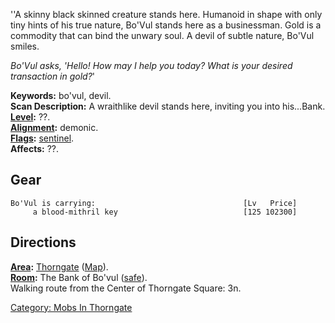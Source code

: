 ''A skinny black skinned creature stands here. Humanoid in shape with
only tiny hints of his true nature, Bo'Vul stands here as a businessman.
Gold is a commodity that can bind the unwary soul. A devil of subtle
nature, Bo'Vul smiles.

*Bo'Vul asks, 'Hello! How may I help you today? What is your desired
transaction in gold?*'

**Keywords:** bo'vul, devil.  
**Scan Description:** A wraithlike devil stands here, inviting you into
his...Bank.  
**[Level](Level "wikilink"):** ??.  
**[Alignment](Alignment "wikilink"):** demonic.  
**[Flags](:Category:_Mob_Types "wikilink"):**
[sentinel](Sentinel_Mobs "wikilink").  
**Affects:** ??.  

## Gear

`Bo'Vul is carrying:                                 [Lv   Price]`  
`     a blood-mithril key                            [125 102300]`

## Directions

**[Area](:Category:_Areas "wikilink"):**
[Thorngate](:Category:_Thorngate "wikilink")
([Map](Thorngate_Map "wikilink")).  
**[Room](:Category:_Rooms "wikilink"):** The Bank of Bo'vul
([safe](Safe_Rooms "wikilink")).  
Walking route from the Center of Thorngate Square: 3n.  

[Category: Mobs In Thorngate](Category:_Mobs_In_Thorngate "wikilink")
